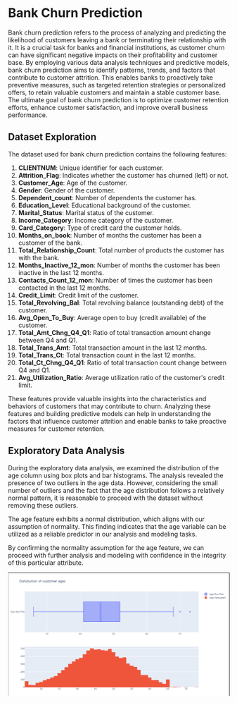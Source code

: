 # Bank Churn Prediction

Bank churn prediction refers to the process of analyzing and predicting the likelihood of customers leaving a bank or terminating their relationship with it. It is a crucial task for banks and financial institutions, as customer churn can have significant negative impacts on their profitability and customer base. By employing various data analysis techniques and predictive models, bank churn prediction aims to identify patterns, trends, and factors that contribute to customer attrition. This enables banks to proactively take preventive measures, such as targeted retention strategies or personalized offers, to retain valuable customers and maintain a stable customer base. The ultimate goal of bank churn prediction is to optimize customer retention efforts, enhance customer satisfaction, and improve overall business performance.

## Dataset Exploration

The dataset used for bank churn prediction contains the following features:

1. **CLIENTNUM**: Unique identifier for each customer.
2. **Attrition_Flag**: Indicates whether the customer has churned (left) or not.
3. **Customer_Age**: Age of the customer.
4. **Gender**: Gender of the customer.
5. **Dependent_count**: Number of dependents the customer has.
6. **Education_Level**: Educational background of the customer.
7. **Marital_Status**: Marital status of the customer.
8. **Income_Category**: Income category of the customer.
9. **Card_Category**: Type of credit card the customer holds.
10. **Months_on_book**: Number of months the customer has been a customer of the bank.
11. **Total_Relationship_Count**: Total number of products the customer has with the bank.
12. **Months_Inactive_12_mon**: Number of months the customer has been inactive in the last 12 months.
13. **Contacts_Count_12_mon**: Number of times the customer has been contacted in the last 12 months.
14. **Credit_Limit**: Credit limit of the customer.
15. **Total_Revolving_Bal**: Total revolving balance (outstanding debt) of the customer.
16. **Avg_Open_To_Buy**: Average open to buy (credit available) of the customer.
17. **Total_Amt_Chng_Q4_Q1**: Ratio of total transaction amount change between Q4 and Q1.
18. **Total_Trans_Amt**: Total transaction amount in the last 12 months.
19. **Total_Trans_Ct**: Total transaction count in the last 12 months.
20. **Total_Ct_Chng_Q4_Q1**: Ratio of total transaction count change between Q4 and Q1.
21. **Avg_Utilization_Ratio**: Average utilization ratio of the customer's credit limit.

These features provide valuable insights into the characteristics and behaviors of customers that may contribute to churn. Analyzing these features and building predictive models can help in understanding the factors that influence customer attrition and enable banks to take proactive measures for customer retention.

## Exploratory Data Analysis

During the exploratory data analysis, we examined the distribution of the age column using box plots and bar histograms. The analysis revealed the presence of two outliers in the age data. However, considering the small number of outliers and the fact that the age distribution follows a relatively normal pattern, it is reasonable to proceed with the dataset without removing these outliers.

The age feature exhibits a normal distribution, which aligns with our assumption of normality. This finding indicates that the age variable can be utilized as a reliable predictor in our analysis and modeling tasks.

By confirming the normality assumption for the age feature, we can proceed with further analysis and modeling with confidence in the integrity of this particular attribute.

![Age Distribution](Pictures/Age_IMAGE.PNG)

